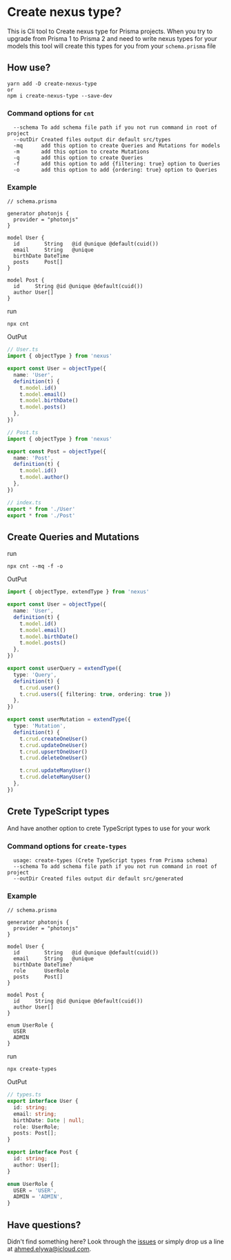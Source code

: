 # Create nexus type?

This is Cli tool to Create nexus type for Prisma projects. When you try to upgrade from Prisma 1 to Prisma 2 and need to write nexus types for your models this tool will create this types for you from your `schema.prisma` file

## How use?

```
yarn add -D create-nexus-type
or 
npm i create-nexus-type --save-dev
```

### Command options for `cnt`

```
  --schema To add schema file path if you not run command in root of project
  --outDir Created files output dir default src/types
  -mq      add this option to create Queries and Mutations for models 
  -m       add this option to create Mutations
  -q       add this option to create Queries
  -f       add this option to add {filtering: true} option to Queries
  -o       add this option to add {ordering: true} option to Queries
```

### Example

```prisma
// schema.prisma

generator photonjs {
  provider = "photonjs"
}

model User {
  id        String   @id @unique @default(cuid())
  email     String   @unique
  birthDate DateTime
  posts     Post[]
}

model Post {
  id     String @id @unique @default(cuid())
  author User[]
}
```

run 

```
npx cnt
```

OutPut

```ts
// User.ts
import { objectType } from 'nexus'

export const User = objectType({
  name: 'User',
  definition(t) {
    t.model.id()
    t.model.email()
    t.model.birthDate()
    t.model.posts()
  },
})
```

```ts
// Post.ts
import { objectType } from 'nexus'

export const Post = objectType({
  name: 'Post',
  definition(t) {
    t.model.id()
    t.model.author()
  },
})
```

```ts
// index.ts
export * from './User'
export * from './Post'
```

## Create Queries and Mutations 

run 

```
npx cnt --mq -f -o
```

OutPut

```ts
import { objectType, extendType } from 'nexus'

export const User = objectType({
  name: 'User',
  definition(t) {
    t.model.id()
    t.model.email()
    t.model.birthDate()
    t.model.posts()
  },
})

export const userQuery = extendType({
  type: 'Query',
  definition(t) {
    t.crud.user()
    t.crud.users({ filtering: true, ordering: true })
  },
})

export const userMutation = extendType({
  type: 'Mutation',
  definition(t) {
    t.crud.createOneUser()
    t.crud.updateOneUser()
    t.crud.upsertOneUser()
    t.crud.deleteOneUser()

    t.crud.updateManyUser()
    t.crud.deleteManyUser()
  },
})
```

## Crete TypeScript types

And have another option to crete TypeScript types to use for your work 

### Command options for `create-types`

```
  usage: create-types (Crete TypeScript types from Prisma schema)
  --schema To add schema file path if you not run command in root of project
  --outDir Created files output dir default src/generated
```

### Example

```prisma
// schema.prisma

generator photonjs {
  provider = "photonjs"
}

model User {
  id        String   @id @unique @default(cuid())
  email     String   @unique
  birthDate DateTime?
  role      UserRole
  posts     Post[]
}

model Post {
  id     String @id @unique @default(cuid())
  author User[]
}

enum UserRole {
  USER
  ADMIN
}
```

run 

```
npx create-types
```


OutPut

```ts
// types.ts
export interface User {
  id: string;
  email: string;
  birthDate: Date | null;
  role: UserRole;
  posts: Post[];
}

export interface Post {
  id: string;
  author: User[];
}

enum UserRole {
  USER = 'USER',
  ADMIN = 'ADMIN',
}
```

## Have questions?

Didn't find something here? Look through the [issues](https://github.com/oahtech/create-nexus-type/issues) or simply drop us a line at <ahmed.elywa@icloud.com>.
